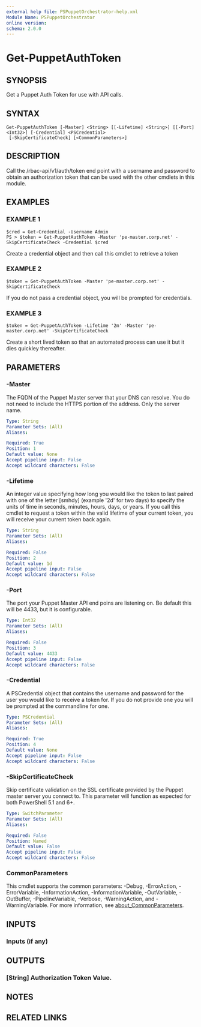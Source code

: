 ```yaml
---
external help file: PSPuppetOrchestrator-help.xml
Module Name: PSPuppetOrchestrator
online version:
schema: 2.0.0
---
```


# Get-PuppetAuthToken

## SYNOPSIS
Get a Puppet Auth Token for use with API calls.

## SYNTAX

```
Get-PuppetAuthToken [-Master] <String> [[-Lifetime] <String>] [[-Port] <Int32>] [-Credential] <PSCredential>
 [-SkipCertificateCheck] [<CommonParameters>]
```

## DESCRIPTION
Call the /rbac-api/v1/auth/token end point with a username and password
to obtain an authorization token that can be used with the other
cmdlets in this module.

## EXAMPLES

### EXAMPLE 1
```
$cred = Get-Credential -Username Admin
PS > $token = Get-PuppetAuthToken -Master 'pe-master.corp.net' -SkipCertificateCheck -Credential $cred
```

Create a credential object and then call this cmdlet to retrieve a token

### EXAMPLE 2
```
$token = Get-PuppetAuthToken -Master 'pe-master.corp.net' -SkipCertificateCheck
```

If you do not pass a credential object, you will be prompted for credentials.

### EXAMPLE 3
```
$token = Get-PuppetAuthToken -Lifetime '2m' -Master 'pe-master.corp.net' -SkipCertificateCheck
```

Create a short lived token so that an automated process can use it but it
dies quickley thereafter.

## PARAMETERS

### -Master
The FQDN of the Puppet Master server that your DNS can resolve.
You do
not need to include the HTTPS portion of the address.
Only the server name.

```yaml
Type: String
Parameter Sets: (All)
Aliases:

Required: True
Position: 1
Default value: None
Accept pipeline input: False
Accept wildcard characters: False
```

### -Lifetime
An integer value specifying how long you would like the token to last
paired with one of the letter \[smhdy\] (example '2d' for two days) to
specify the units of time in seconds, minutes, hours, days, or years.
If
you call this cmdlet to request a token within the valid lifetime of
your current token, you will receive your current token back again.

```yaml
Type: String
Parameter Sets: (All)
Aliases:

Required: False
Position: 2
Default value: 1d
Accept pipeline input: False
Accept wildcard characters: False
```

### -Port
The port your Puppet Master API end poins are listening on.
Be default
this will be 4433, but it is configurable.

```yaml
Type: Int32
Parameter Sets: (All)
Aliases:

Required: False
Position: 3
Default value: 4433
Accept pipeline input: False
Accept wildcard characters: False
```

### -Credential
A PSCredential object that contains the username and password for the user
you would like to receive a token for.
If you do not provide one you will
be prompted at the commandline for one.

```yaml
Type: PSCredential
Parameter Sets: (All)
Aliases:

Required: True
Position: 4
Default value: None
Accept pipeline input: False
Accept wildcard characters: False
```

### -SkipCertificateCheck
Skip certificate validation on the SSL certificate provided by the Puppet
master server you connect to.
This parameter will function as expected
for both PowerShell 5.1 and 6+.

```yaml
Type: SwitchParameter
Parameter Sets: (All)
Aliases:

Required: False
Position: Named
Default value: False
Accept pipeline input: False
Accept wildcard characters: False
```

### CommonParameters
This cmdlet supports the common parameters: -Debug, -ErrorAction, -ErrorVariable, -InformationAction, -InformationVariable, -OutVariable, -OutBuffer, -PipelineVariable, -Verbose, -WarningAction, and -WarningVariable. For more information, see [about_CommonParameters](http://go.microsoft.com/fwlink/?LinkID=113216).

## INPUTS

### Inputs (if any)
## OUTPUTS

### [String] Authorization Token Value.
## NOTES

## RELATED LINKS
